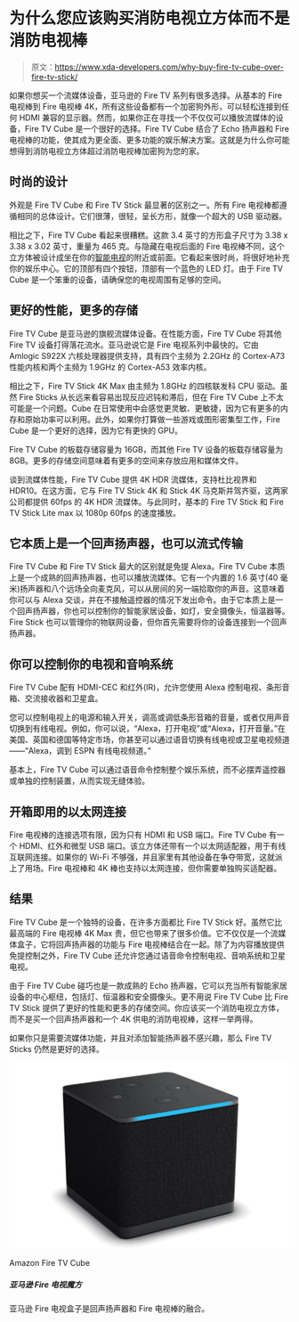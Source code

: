 # 为什么您应该购买消防电视立方体而不是消防电视棒

> 原文：<https://www.xda-developers.com/why-buy-fire-tv-cube-over-fire-tv-stick/>

如果你想买一个流媒体设备，亚马逊的 Fire TV 系列有很多选择。从基本的 Fire 电视棒到 Fire 电视棒 4K，所有这些设备都有一个加密狗外形，可以轻松连接到任何 HDMI 兼容的显示器。然而，如果你正在寻找一个不仅仅可以播放流媒体的设备，Fire TV Cube 是一个很好的选择。Fire TV Cube 结合了 Echo 扬声器和 Fire 电视棒的功能，使其成为更全面、更多功能的娱乐解决方案。这就是为什么你可能想得到消防电视立方体超过消防电视棒加密狗为您的家。

## 时尚的设计

外观是 Fire TV Cube 和 Fire TV Stick 最显著的区别之一。所有 Fire 电视棒都遵循相同的总体设计。它们很薄，很轻，呈长方形，就像一个超大的 USB 驱动器。

相比之下，Fire TV Cube 看起来很糟糕。这款 3.4 英寸的方形盒子尺寸为 3.38 x 3.38 x 3.02 英寸，重量为 465 克。与隐藏在电视后面的 Fire 电视棒不同，这个立方体被设计成坐在你的[智能电视](https://www.xda-developers.com/best-tv/)的附近或前面。它看起来很时尚，将很好地补充你的娱乐中心。它的顶部有四个按钮，顶部有一个蓝色的 LED 灯。由于 Fire TV Cube 是一个笨重的设备，请确保您的电视周围有足够的空间。

## 更好的性能，更多的存储

Fire TV Cube 是亚马逊的旗舰流媒体设备。在性能方面，Fire TV Cube 将其他 Fire TV 设备打得落花流水。亚马逊说它是 Fire 电视系列中最快的。它由 Amlogic S922X 六核处理器提供支持，具有四个主频为 2.2GHz 的 Cortex-A73 性能内核和两个主频为 1.9GHz 的 Cortex-A53 效率内核。

相比之下，Fire TV Stick 4K Max 由主频为 1.8GHz 的四核联发科 CPU 驱动。虽然 Fire Sticks 从长远来看容易出现反应迟钝和滞后，但在 Fire TV Cube 上不太可能是一个问题。Cube 在日常使用中会感觉更灵敏、更敏捷，因为它有更多的内存和原始功率可以利用。此外，如果你打算做一些游戏或图形密集型工作，Fire Cube 是一个更好的选择，因为它有更快的 GPU。

Fire TV Cube 的板载存储容量为 16GB，而其他 Fire TV 设备的板载存储容量为 8GB。更多的存储空间意味着有更多的空间来存放应用和媒体文件。

谈到流媒体性能，Fire TV Cube 提供 4K HDR 流媒体，支持杜比视界和 HDR10。在这方面，它与 Fire TV Stick 4K 和 Stick 4K 马克斯并驾齐驱，这两家公司都提供 60fps 的 4K HDR 流媒体。与此同时，基本的 Fire TV Stick 和 Fire TV Stick Lite max 以 1080p 60fps 的速度播放。

## 它本质上是一个回声扬声器，也可以流式传输

Fire TV Cube 和 Fire TV Stick 最大的区别就是免提 Alexa。Fire TV Cube 本质上是一个成熟的回声扬声器，也可以播放流媒体。它有一个内置的 1.6 英寸(40 毫米)扬声器和八个远场全向麦克风，可以从房间的另一端拾取你的声音。这意味着你可以与 Alexa 交谈，并在不接触遥控器的情况下发出命令。由于它本质上是一个回声扬声器，你也可以控制你的智能家居设备，如灯，安全摄像头，恒温器等。Fire Stick 也可以管理你的物联网设备，但你首先需要将你的设备连接到一个回声扬声器。

## 你可以控制你的电视和音响系统

Fire TV Cube 配有 HDMI-CEC 和红外(IR)，允许您使用 Alexa 控制电视、条形音箱、交流接收器和卫星盒。

您可以控制电视上的电源和输入开关，调高或调低条形音箱的音量，或者仅用声音切换到有线电视。例如，你可以说，“Alexa，打开电视”或“Alexa，打开音量。”在美国、英国和德国等特定市场，你甚至可以通过语音切换有线电视或卫星电视频道——“Alexa，调到 ESPN 有线电视频道。”

基本上，Fire TV Cube 可以通过语音命令控制整个娱乐系统，而不必摆弄遥控器或单独的控制装置，从而实现无缝体验。

## 开箱即用的以太网连接

Fire 电视棒的连接选项有限，因为只有 HDMI 和 USB 端口。Fire TV Cube 有一个 HDMI、红外和微型 USB 端口。该立方体还带有一个以太网适配器，用于有线互联网连接。如果你的 Wi-Fi 不够强，并且家里有其他设备在争夺带宽，这就派上了用场。Fire 电视棒和 4K 棒也支持以太网连接，但你需要单独购买适配器。

## 结果

Fire TV Cube 是一个独特的设备，在许多方面都比 Fire TV Stick 好。虽然它比最高端的 Fire 电视棒 4K Max 贵，但它也带来了很多价值。它不仅仅是一个流媒体盒子，它将回声扬声器的功能与 Fire 电视棒结合在一起。除了为内容播放提供免提控制之外，Fire TV Cube 还允许您通过语音命令控制电视、音响系统和卫星电视。

由于 Fire TV Cube 碰巧也是一款成熟的 Echo 扬声器，它可以充当所有智能家居设备的中心枢纽，包括灯、恒温器和安全摄像头。更不用说 Fire TV Cube 比 Fire TV Stick 提供了更好的性能和更多的存储空间。你应该买一个消防电视立方体，而不是买一个回声扬声器和一个 4K 供电的消防电视棒，这样一举两得。

如果你只是需要流媒体功能，并且对添加智能扬声器不感兴趣，那么 Fire TV Sticks 仍然是更好的选择。

 <picture>![The Fire TV Cube packs all the features you'd want from a Fire Stick but offers an improved processor and more features. ](img/3388a25ec5e0b3df774231ae4912deb2.png)</picture> 

Amazon Fire TV Cube

##### 亚马逊 Fire 电视魔方

亚马逊 Fire 电视盒子是回声扬声器和 Fire 电视棒的融合。
